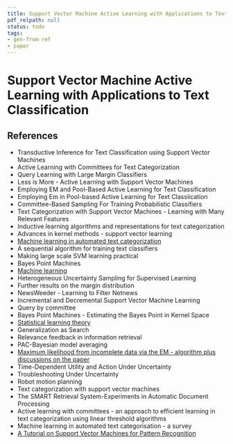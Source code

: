 ```yaml
---
title: Support Vector Machine Active Learning with Applications to Text Classification
pdf_relpath: null
status: todo
tags:
- gen-from-ref
- paper
---
```


# Support Vector Machine Active Learning with Applications to Text Classification

## References

- Transductive Inference for Text Classification using Support Vector Machines
- Active Learning with Committees for Text Categorization
- Query Learning with Large Margin Classifiers
- Less is More - Active Learning with Support Vector Machines
- Employing EM and Pool-Based Active Learning for Text Classification
- Employing Em in Pool-based Active Learning for Text Classiication
- Committee-Based Sampling For Training Probabilistic Classifiers
- Text Categorization with Support Vector Machines - Learning with Many Relevant Features
- Inductive learning algorithms and representations for text categorization
- Advances in kernel methods - support vector learning
- [Machine learning in automated text categorization](./machine-learning-in-automated-text-categorization.md)
- A sequential algorithm for training text classifiers
- Making large scale SVM learning practical
- Bayes Point Machines
- [Machine learning](./machine-learning.md)
- Heterogeneous Uncertainty Sampling for Supervised Learning
- Further results on the margin distribution
- NewsWeeder - Learning to Filter Netnews
- Incremental and Decremental Support Vector Machine Learning
- Query by committee
- Bayes Point Machines - Estimating the Bayes Point in Kernel Space
- [Statistical learning theory](./statistical-learning-theory.md)
- Generalization as Search
- Relevance feedback in information retrieval
- PAC-Bayesian model averaging
- [Maximum likelihood from incomplete data via the EM - algorithm plus discussions on the paper](./maximum-likelihood-from-incomplete-data-via-the-em-algorithm-plus-discussions-on-the-paper.md)
- Time-Dependent Utility and Action Under Uncertainty
- Troubleshooting Under Uncertainty
- Robot motion planning
- Text categorization with support vector machines
- The SMART Retrieval System-Experiments in Automatic Document Processing
- Active learning with committees - an approach to efficient learning in text categorization using linear threshold algorithms
- Machine learning in automated text categorisation - a survey
- [A Tutorial on Support Vector Machines for Pattern Recognition](./a-tutorial-on-support-vector-machines-for-pattern-recognition.md)
